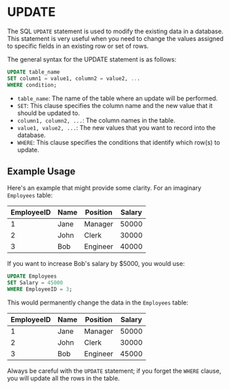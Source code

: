 # UPDATE

The SQL `UPDATE` statement is used to modify the existing data in a database. This statement is very useful when you need to change the values assigned to specific fields in an existing row or set of rows.

The general syntax for the UPDATE statement is as follows:

```sql
UPDATE table_name
SET column1 = value1, column2 = value2, ...
WHERE condition;
```

- `table_name`: The name of the table where an update will be performed.
- `SET`: This clause specifies the column name and the new value that it should be updated to.
- `column1, column2, ...`: The column names in the table.
- `value1, value2, ...`: The new values that you want to record into the database.
- `WHERE`: This clause specifies the conditions that identify which row(s) to update.

## Example Usage

Here's an example that might provide some clarity. For an imaginary `Employees` table:

| EmployeeID | Name    | Position | Salary |
|------------|---------|----------|--------|
| 1          | Jane    | Manager  | 50000  |
| 2          | John    | Clerk    | 30000  |
| 3          | Bob     | Engineer | 40000  |

If you want to increase Bob's salary by $5000, you would use:

```sql
UPDATE Employees
SET Salary = 45000
WHERE EmployeeID = 3;
```

This would permanently change the data in the `Employees` table:

| EmployeeID | Name    | Position | Salary |
|------------|---------|----------|--------|
| 1          | Jane    | Manager  | 50000  |
| 2          | John    | Clerk    | 30000  |
| 3          | Bob     | Engineer | 45000  |

Always be careful with the `UPDATE` statement; if you forget the `WHERE` clause, you will update all the rows in the table.